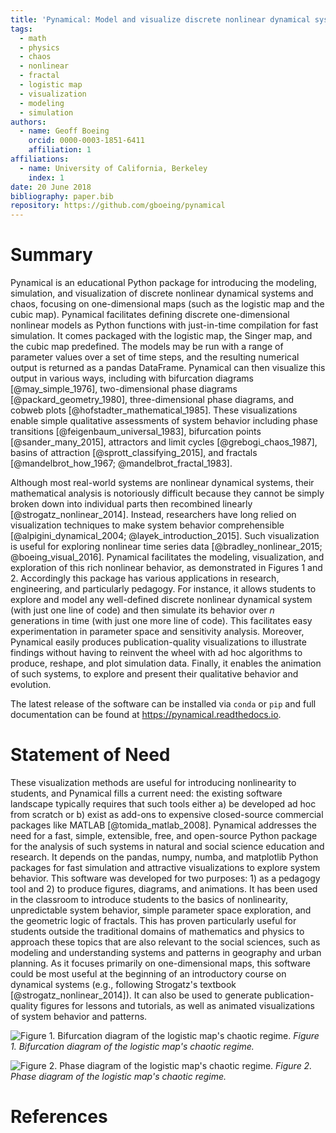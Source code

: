 ```yaml
---
title: 'Pynamical: Model and visualize discrete nonlinear dynamical systems, chaos, and fractals'
tags:
  - math
  - physics
  - chaos
  - nonlinear
  - fractal
  - logistic map
  - visualization
  - modeling
  - simulation
authors:
  - name: Geoff Boeing
    orcid: 0000-0003-1851-6411
    affiliation: 1
affiliations:
  - name: University of California, Berkeley
    index: 1
date: 20 June 2018
bibliography: paper.bib
repository: https://github.com/gboeing/pynamical
---
```


# Summary

Pynamical is an educational Python package for introducing the modeling, simulation, and visualization of discrete nonlinear dynamical systems and chaos, focusing on one-dimensional maps (such as the logistic map and the cubic map). Pynamical facilitates defining discrete one-dimensional nonlinear models as Python functions with just-in-time compilation for fast simulation. It comes packaged with the logistic map, the Singer map, and the cubic map predefined. The models may be run with a range of parameter values over a set of time steps, and the resulting numerical output is returned as a pandas DataFrame. Pynamical can then visualize this output in various ways, including with bifurcation diagrams [@may_simple_1976], two-dimensional phase diagrams [@packard_geometry_1980], three-dimensional phase diagrams, and cobweb plots [@hofstadter_mathematical_1985]. These visualizations enable simple qualitative assessments of system behavior including phase transitions [@feigenbaum_universal_1983], bifurcation points [@sander_many_2015], attractors and limit cycles [@grebogi_chaos_1987], basins of attraction [@sprott_classifying_2015], and fractals [@mandelbrot_how_1967; @mandelbrot_fractal_1983].

Although most real-world systems are nonlinear dynamical systems, their mathematical analysis is notoriously difficult because they cannot be simply broken down into individual parts then recombined linearly [@strogatz_nonlinear_2014]. Instead, researchers have long relied on visualization techniques to make system behavior comprehensible [@alpigini_dynamical_2004; @layek_introduction_2015]. Such visualization is useful for exploring nonlinear time series data [@bradley_nonlinear_2015; @boeing_visual_2016]. Pynamical facilitates the modeling, visualization, and exploration of this rich nonlinear behavior, as demonstrated in Figures 1 and 2. Accordingly this package has various applications in research, engineering, and particularly pedagogy. For instance, it allows students to explore and model any well-defined discrete nonlinear dynamical system (with just one line of code) and then simulate its behavior over *n* generations in time (with just one more line of code). This facilitates easy experimentation in parameter space and sensitivity analysis. Moreover, Pynamical easily produces publication-quality visualizations to illustrate findings without having to reinvent the wheel with ad hoc algorithms to produce, reshape, and plot simulation data. Finally, it enables the animation of such systems, to explore and present their qualitative behavior and evolution.

The latest release of the software can be installed via `conda` or `pip` and full documentation can be found at https://pynamical.readthedocs.io.

# Statement of Need

These visualization methods are useful for introducing nonlinearity to students, and Pynamical fills a current need: the existing software landscape typically requires that such tools either a) be developed ad hoc from scratch or b) exist as add-ons to expensive closed-source commercial packages like MATLAB [@tomida_matlab_2008]. Pynamical addresses the need for a fast, simple, extensible, free, and open-source Python package for the analysis of such systems in natural and social science education and research. It depends on the pandas, numpy, numba, and matplotlib Python packages for fast simulation and attractive visualizations to explore system behavior. This software was developed for two purposes: 1) as a pedagogy tool and 2) to produce figures, diagrams, and animations. It has been used in the classroom to introduce students to the basics of nonlinearity, unpredictable system behavior, simple parameter space exploration, and the geometric logic of fractals. This has proven particularly useful for students outside the traditional domains of mathematics and physics to approach these topics that are also relevant to the social sciences, such as modeling and understanding systems and patterns in geography and urban planning. As it focuses primarily on one-dimensional maps, this software could be most useful at the beginning of an introductory course on dynamical systems (e.g., following Strogatz's textbook [@strogatz_nonlinear_2014]). It can also be used to generate publication-quality figures for lessons and tutorials, as well as animated visualizations of system behavior and patterns.

![Figure 1. Bifurcation diagram of the logistic map's chaotic regime.](figure_01.png)
*Figure 1. Bifurcation diagram of the logistic map's chaotic regime.*

![Figure 2. Phase diagram of the logistic map's chaotic regime.](figure_02.png)
*Figure 2. Phase diagram of the logistic map's chaotic regime.*

# References
